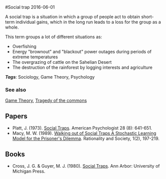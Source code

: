 
#Social trap
2016-06-01

A social trap is a situation in which a group of people act to obtain short-term individual gains, which in the long run leads to a loss for the group as a whole.

This term groups a lot of different situations as:
* Overfishing
* Energy "brownout" and "blackout" power outages during periods of extreme temperatures
* The overgrazing of cattle on the Sahelian Desert
* The destruction of the rainforest by logging interests and agriculture

***Tags***: Sociology, Game Theory, Psychology

### See also
[Game Theory](/game_theory), [Tragedy of the commons](/tragedy_of_the_commons)
## Papers
* Platt, J. (1973). [Social Traps](http://web.mit.edu/curhan/www/docs/Articles/15341_Readings/Negotiation_and_Conflict_Management/Platt_1973_Social_traps.pdf). American Psychologist 28 (8): 641-651.
* Macy, M. W. (1989). [Walking out of Social Traps A Stochastic Learning Model for the Prisoner's Dilemma](http://rss.sagepub.com/content/1/2/197.short). Rationality and Society, 1(2), 197-219.

## Books
* Cross, J. G. & Guyer, M. J. (1980). [Social Traps](https://www.goodreads.com/book/show/3794573-social-traps). Ann Arbor: University of Michigan Press.


